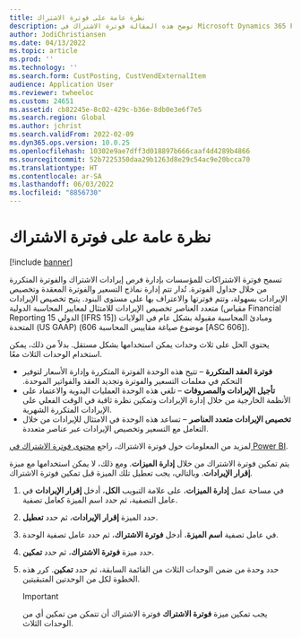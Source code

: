 ```yaml
---
title: نظرة عامة على فوترة الاشتراك
description: توضح هذه المقالة فوترة الاشتراك في Microsoft Dynamics 365 Finance.
author: JodiChristiansen
ms.date: 04/13/2022
ms.topic: article
ms.prod: ''
ms.technology: ''
ms.search.form: CustPosting, CustVendExternalItem
audience: Application User
ms.reviewer: twheeloc
ms.custom: 24651
ms.assetid: cb82245e-8c02-429c-b36e-8db0e3e6f7e5
ms.search.region: Global
ms.author: jchrist
ms.search.validFrom: 2022-02-09
ms.dyn365.ops.version: 10.0.25
ms.openlocfilehash: 10302e9ae7dff3d018897b666caaf4d4289b4866
ms.sourcegitcommit: 52b7225350daa29b1263d8e29c54ac9e20bcca70
ms.translationtype: HT
ms.contentlocale: ar-SA
ms.lasthandoff: 06/03/2022
ms.locfileid: "8856730"
---
```

# <a name="subscription-billing-overview"></a>نظرة عامة على فوترة الاشتراك

[!include [banner](../includes/banner.md)]

تسمح فوترة الاشتراكات للمؤسسات بإدارة فرص إيرادات الاشتراك والفوترة المتكررة من خلال جداول الفوترة. تُدار تتم إدارة نماذج التسعير والفوترة المعقدة وتخصيص الإيرادات بسهولة، وتتم فوترتها والاعتراف بها على مستوى البنود. يتيح تخصيص الإيرادات متعدد العناصر تخصيص الإيرادات للامتثال لمعايير المحاسبة الدولية (مقياس Financial Reporting الدولي 15 \[IFRS 15\]) ومبادئ المحاسبة مقبولة بشكل عام في الولايات المتحدة (US GAAP)‬ (موضوع صياغة مقاييس المحاسبة 606 \[ASC 606\]).

يحتوي الحل على ثلاث وحدات يمكن استخدامها بشكل مستقل. بدلاً من ذلك، يمكن استخدام الوحدات الثلاث معًا.

- **فوترة العقد المتكررة‬‏‫** – تتيح هذه الوحدة الفوترة المتكررة وإدارة الأسعار لتوفير التحكم في معلمات التسعير والفوترة وتجديد العقد والفواتير الموحدة.
- **تأجيل الإيرادات والمصروفات** – تلغي هذه الوحدة العمليات اليدوية والاعتماد على الأنظمة الخارجية من خلال إدارة الإيرادات وتمكين نظرة ثاقبة في الوقت الفعلي على الإيرادات المتكررة الشهرية.
- **تخصيص الإيرادات متعدد العناصر** – تساعد هذه الوحدة في الامتثال للإيرادات من خلال التعامل مع التسعير وتخصيص الإيرادات عبر عناصر متعددة.

لمزيد من المعلومات حول فوترة الاشتراك، راجع  [محتوى فوترة الاشتراك في Power BI](sub-bill-power-bi.md).

يتم تمكين فوترة الاشتراك من خلال **إدارة الميزات**. ومع ذلك، لا يمكن استخدامها مع ميزة **إقرار الإيرادات‬**. وبالتالي، يجب تعطيل تلك الميزة قبل تمكين فوترة الاشتراك.

1. في مساحة عمل **إدارة الميزات**، على علامة التبويب **الكل**، أدخل **إقرار الإيرادات** في عامل التصفية، ثم حدد اسم الميزة كعامل تصفية.
2. حدد الميزة **إقرار الإيرادات**، ثم حدد **تعطيل‏‎**.
3. في عامل تصفية **اسم الميزة**، أدخل **فوترة الاشتراك**، ثم حدد عامل تصفية الوحدة.
4. حدد ميزة **فوترة الاشتراك**، ثم حدد **تمكين**.
5. حدد وحدة من ضمن الوحدات الثلاث من القائمة السابقة، ثم حدد **تمكين**. كرر هذه الخطوة لكل من الوحدتين المتبقيتين.

    > [!IMPORTANT]
    > يجب تمكين ميزة **فوترة الاشتراك** فوترة الاشتراك أن تتمكن من تمكين أي من الوحدات الثلاث.
